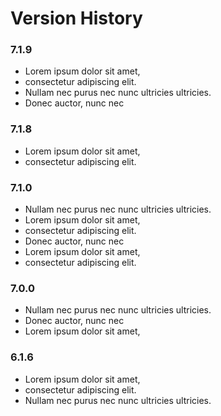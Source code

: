 # Version History

### 7.1.9

- Lorem ipsum dolor sit amet,
- consectetur adipiscing elit.
- Nullam nec purus nec nunc ultricies ultricies.
- Donec auctor, nunc nec

### 7.1.8

- Lorem ipsum dolor sit amet,
- consectetur adipiscing elit.

### 7.1.0

- Nullam nec purus nec nunc ultricies ultricies.
- Lorem ipsum dolor sit amet,
- consectetur adipiscing elit.
- Donec auctor, nunc nec
- Lorem ipsum dolor sit amet,
- consectetur adipiscing elit.

### 7.0.0

- Nullam nec purus nec nunc ultricies ultricies.
- Donec auctor, nunc nec
- Lorem ipsum dolor sit amet,

### 6.1.6

- Lorem ipsum dolor sit amet,
- consectetur adipiscing elit.
- Nullam nec purus nec nunc ultricies ultricies.
